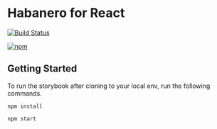 # Habanero for React

[![Build Status](https://travis-ci.org/habanero-ui/habanero-vue.svg?branch=master)](https://travis-ci.org/habanero-ui/habanero-vue)

[![npm](https://img.shields.io/npm/v/habanero-vue.svg?style=flat-square)](https://www.npmjs.com/package/habanero-vue)

## Getting Started

To run the storybook after cloning to your local env, run the following commands.

```
npm install

npm start
```
